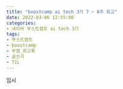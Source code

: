 ```yaml
---
title: "boostcamp ai tech 3기 7 ~ 8주 회고"
date: 2022-03-06 12:55:00
categories:
- 네이버 부스트캠프 ai tech 3기
tags:
- 부스트캠프
- boostcamp
- 부캠_회고록
- 글쓰기
- TIL
---
```


임시

